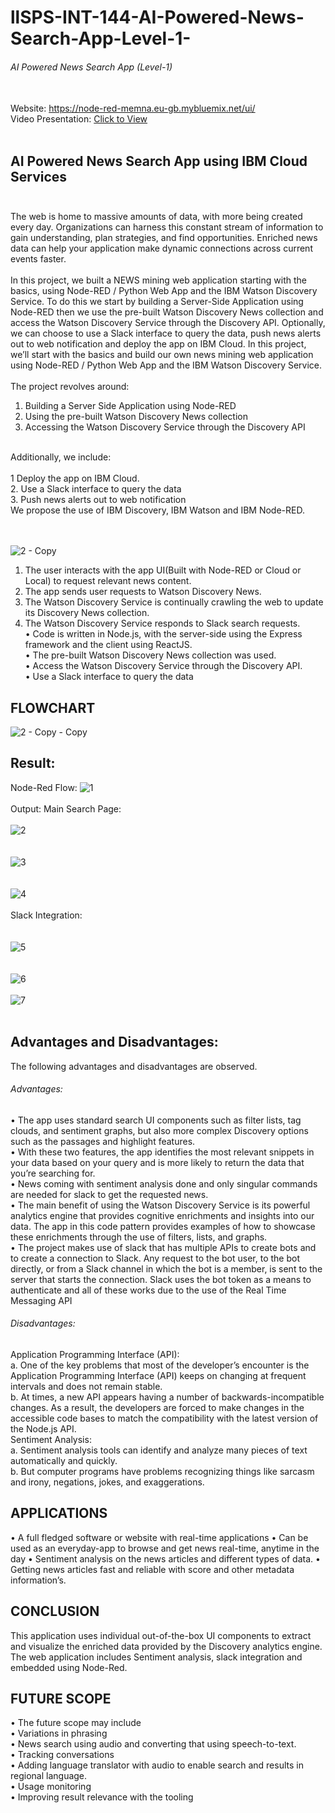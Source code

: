 # llSPS-INT-144-AI-Powered-News-Search-App-Level-1-
###### AI Powered News Search App (Level-1)<br/><br/>

Website: https://node-red-memna.eu-gb.mybluemix.net/ui/<br/>
Video Presentation: [Click to View](https://drive.google.com/file/d/1MWhQn3OP6v8qQgevassyZIZ-N2JO6x5Y/view?usp=sharing )  <br/><br/> 
## AI Powered News Search App using IBM Cloud Services<br/><br/>
The web is home to massive amounts of data, with more being created every day. Organizations can harness this constant stream of information to gain understanding, plan strategies, and find opportunities. Enriched news data can help your application make dynamic connections across current events faster.
<br/><br/>In this project, we built a NEWS mining web application starting with the basics, using Node-RED / Python Web App and the IBM Watson Discovery Service.
To do this we start by building a Server-Side Application using Node-RED then we use the pre-built Watson Discovery News collection and access the Watson Discovery Service through the Discovery API. Optionally, we can choose to use a Slack interface to query the data, push news alerts out to web notification and deploy the app on IBM Cloud. In this project, we’ll start with the basics and build our own news mining web application using Node-RED / Python Web App and the IBM Watson Discovery Service.
<br/><br/>
The project revolves around:
1. Building a Server Side Application using Node-RED 
2. Using the pre-built Watson Discovery News collection 
3. Accessing the Watson Discovery Service through the Discovery API 
 <br/>
Additionally, we include:<br/><br/>
1 Deploy the app on IBM Cloud.<br/>
2. Use a Slack interface to query the data <br/> 
3. Push news alerts out to web notification<br/>
We propose the use of IBM Discovery, IBM Watson and IBM Node-RED.
<br/><br/><br/>

![2 - Copy](https://user-images.githubusercontent.com/64114181/82390006-23b53100-9a5b-11ea-8c1f-5020e886c0b2.png)<br/>
1.	The user interacts with the app UI(Built with Node-RED or Cloud or Local) to request relevant news content.
2.	The app sends user requests to Watson Discovery News.
3.	The Watson Discovery Service is continually crawling the web to update its Discovery News collection.
4.	The Watson Discovery Service responds to Slack search requests.<br/>
•	Code is written in Node.js, with the server-side using the Express framework and the client using ReactJS.<br/>
•	The pre-built Watson Discovery News collection was used.<br/>
•	Access the Watson Discovery Service through the Discovery API.<br/>
•	Use a Slack interface to query the data<br/>

## FLOWCHART

![2 - Copy - Copy](https://user-images.githubusercontent.com/64114181/82390634-d89c1d80-9a5c-11ea-9de1-c6842535bab0.png)

## Result:
Node-Red Flow:
![1](https://user-images.githubusercontent.com/64114181/82389229-3595d480-9a59-11ea-9feb-9027bf5496fd.png)
<br/><br/>
Output: Main Search Page:<br/><br/>
![2](https://user-images.githubusercontent.com/64114181/82390065-49dad100-9a5b-11ea-8316-529a4f59e877.png)<br/><br/><br/>
![3](https://user-images.githubusercontent.com/64114181/82390134-827aaa80-9a5b-11ea-89e7-2e82df6a9d67.png)<br/><br/><br/>
![4](https://user-images.githubusercontent.com/64114181/82390458-61ff2000-9a5c-11ea-8e2f-d20c8863a1a5.png)<br/>
<br/>
Slack Integration:<br/><br/><br/>
![5](https://user-images.githubusercontent.com/64114181/82390484-75aa8680-9a5c-11ea-8803-58c4fc612459.png)</br>
<br/><br/>
![6](https://user-images.githubusercontent.com/64114181/82390490-7ba06780-9a5c-11ea-8f2f-eb92f9754d12.png)<br/></br>
![7](https://user-images.githubusercontent.com/64114181/82390497-80fdb200-9a5c-11ea-9e53-ddb897f96588.png)<br/><br/>

## Advantages and Disadvantages:<br/>
The following advantages and disadvantages are observed.<br/>
###### Advantages:<br/>
•	The app uses standard search UI components such as filter lists, tag clouds, and sentiment graphs, but also more complex Discovery options such as the passages and highlight features.
<br/>•	With these two features, the app identifies the most relevant snippets in your data based on your query and is more likely to return the data that you’re searching for.
<br/>•	News coming with sentiment analysis done and only singular commands are needed for slack to get the requested news.
<br/>•	The main benefit of using the Watson Discovery Service is its powerful analytics engine that provides cognitive enrichments and insights into our data. The app in this code pattern provides examples of how to showcase these enrichments through the use of filters, lists, and graphs.
<br/>•	The project makes use of slack that has multiple APIs to create bots and to create a connection to Slack. Any request to the bot user, to the bot directly, or from a Slack channel in which the bot is a member, is sent to the server that starts the connection. Slack uses the bot token as a means to authenticate and all of these works due to the use of the Real Time Messaging API
###### Disadvantages:<br/>
Application Programming Interface (API):
<br/>a.	One of the key problems that most of the developer’s encounter is the Application Programming Interface (API) keeps on changing at frequent intervals and does not remain stable.
<br/>b.	At times, a new API appears having a number of backwards-incompatible changes. As a result, the developers are forced to make changes in the accessible code bases to match the compatibility with the latest version of the Node.js API.
<br/>Sentiment Analysis:
<br/>a.	Sentiment analysis tools can identify and analyze many pieces of text automatically and quickly.<br/>
b.	But computer programs have problems recognizing things like sarcasm and irony, negations, jokes, and exaggerations.<br/>
## APPLICATIONS
•	A full fledged software or website with real-time applications
•	Can be used as an everyday-app to browse and get news real-time, anytime in the day
•	Sentiment analysis on the news articles and different types of data.
•	Getting news articles fast and reliable with score and other metadata information’s.
## CONCLUSION
This application uses individual out-of-the-box UI components to extract and visualize the enriched data provided by the Discovery analytics engine. The web application includes Sentiment analysis, slack integration and embedded using Node-Red. 
## FUTURE SCOPE<br/>
•	The future scope may include<br/>
•	Variations in phrasing<br/>
•	News search using audio and converting that using speech-to-text.<br/>
•	Tracking conversations<br/>
•	Adding language translator with audio to enable search and results in regional language.<br/>
•	Usage monitoring<br/>
•	Improving result relevance with the tooling<br/>
